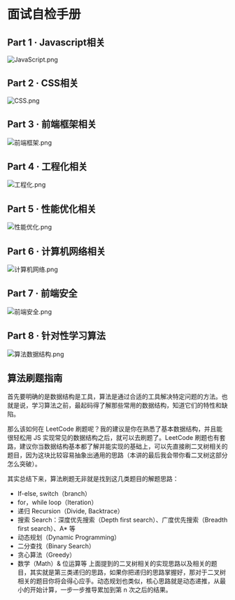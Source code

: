 # 面试自检手册

## Part 1 · Javascript相关
![JavaScript.png](./image/JavaScript.webp)
## Part 2 · CSS相关
![CSS.png](./image/CSS.webp)
## Part 3 · 前端框架相关
![前端框架.png](./image/前端框架.webp)
## Part 4 · 工程化相关
![工程化.png](./image/工程化.webp)
## Part 5 · 性能优化相关
![性能优化.png](./image/性能优化.webp)
## Part 6 · 计算机网络相关
![计算机网络.png](./image/计算机网络.webp)
## Part 7 · 前端安全
![前端安全.png](./image/前端安全.webp)
## Part 8 · 针对性学习算法
![算法数据结构.png](./image/算法.webp)

## 算法刷题指南
首先要明确的是数据结构是工具，算法是通过合适的工具解决特定问题的方法。也就是说，学习算法之前，最起码得了解那些常用的数据结构，知道它们的特性和缺陷。

那么该如何在 LeetCode 刷题呢？我的建议是你在熟悉了基本数据结构，并且能很轻松用 JS 实现常见的数据结构之后，就可以去刷题了。LeetCode 刷题也有套路，建议你当数据结构基本都了解并能实现的基础上，可以先直接刷二叉树相关的题目，因为这块比较容易抽象出通用的思路（本讲的最后我会带你看二叉树这部分怎么突破）。

其实总结下来，算法刷题无非就是找到这几类题目的解题思路：
- If-else, switch（branch）
- for，while loop（Iteration）
- 递归 Recursion（Divide, Backtrace）
- 搜索 Search：深度优先搜索（Depth first search）、广度优先搜索（Breadth first search）、A* 等
- 动态规划（Dynamic Programming）
- 二分查找（Binary Search）
- 贪心算法（Greedy）
- 数学（Math）& 位运算等
上面提到的二叉树相关的实现思路以及相关的题目，其实就是第三类递归的思路，如果你把递归的思路掌握好，那对于二叉树相关的题目你将会得心应手。动态规划也类似，核心思路就是动态递推，从最小的开始计算，一步一步推导累加到第 n 次之后的结果。




